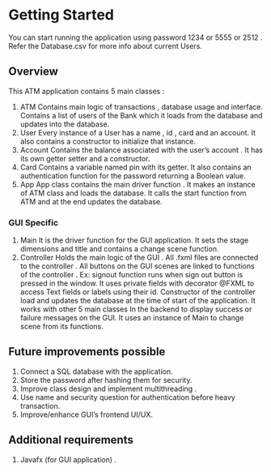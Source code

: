 # Getting Started  
You can start running the application using password 1234 or 5555 or 2512 . Refer the Database.csv for more info about current Users.
## Overview
This ATM application contains 5 main classes :
1. ATM
Contains main logic of transactions , database usage and interface. Contains a list of users of the Bank which it loads from the database and updates into the database.
2. User
Every instance of a User has a name , id , card and an account. It also contains a constructor to initialize that instance.
3. Account
Contains the balance associated with the user’s account . It has its own getter setter and a constructor.
4. Card
Contains a variable named pin with its getter. It also contains an authentication function for the password returning a Boolean value.
5. App
App class contains the main driver function . It makes an instance of ATM class and loads the database. It calls the start function from ATM and at the end updates the database.
### GUI Specific
1. Main
It is the driver function for the GUI application. It sets the stage dimensions and title and contains a change scene function.
2. Controller
Holds the main logic of the GUI . All .fxml files are connected to the controller . All buttons on the GUI scenes are linked to functions of the controller . Ex: signout function runs when sign out button is pressed in the window. It uses private fields with decorator @FXML to access Text fields or labels using their id. Constructor of the controller load and updates the database at the time of start of the application. It works with other 5 main classes In the backend to display success or failure messages on the GUI. It uses an instance of Main to change scene from its functions.
## Future improvements possible
1. Connect a SQL database with the application.
2. Store the password after hashing them for security.
3. Improve class design and implement multithreading .
4. Use name and security question for authentication before heavy transaction.
5. Improve/enhance GUI’s frontend UI/UX.
## Additional requirements
1. Javafx (for GUI application) .
